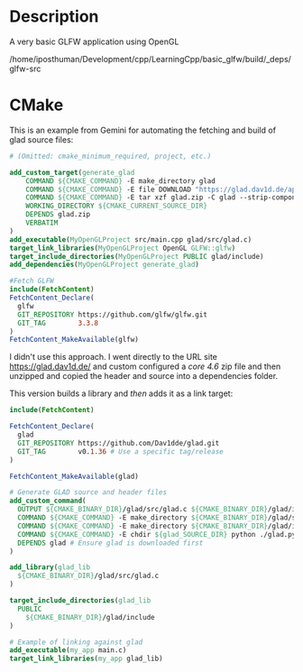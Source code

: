 # Description
A very basic GLFW application using OpenGL

/home/iposthuman/Development/cpp/LearningCpp/basic_glfw/build/_deps/glfw-src

# CMake
This is an example from Gemini for automating the fetching and build of glad source files:
```cmake
# (Omitted: cmake_minimum_required, project, etc.)

add_custom_target(generate_glad
    COMMAND ${CMAKE_COMMAND} -E make_directory glad
    COMMAND ${CMAKE_COMMAND} -E file DOWNLOAD "https://glad.dav1d.de/api/generate?spec=gl&api=gl&profile=core&version=4.6&language=c&generator=c-gl&loader=on" glad.zip
    COMMAND ${CMAKE_COMMAND} -E tar xzf glad.zip -C glad --strip-components 1
    WORKING_DIRECTORY ${CMAKE_CURRENT_SOURCE_DIR}
    DEPENDS glad.zip
    VERBATIM
)
add_executable(MyOpenGLProject src/main.cpp glad/src/glad.c)
target_link_libraries(MyOpenGLProject OpenGL GLFW::glfw)
target_include_directories(MyOpenGLProject PUBLIC glad/include)
add_dependencies(MyOpenGLProject generate_glad)

#Fetch GLFW
include(FetchContent)
FetchContent_Declare(
  glfw
  GIT_REPOSITORY https://github.com/glfw/glfw.git
  GIT_TAG        3.3.8
)
FetchContent_MakeAvailable(glfw)
```
I didn't use this approach. I went directly to the URL site https://glad.dav1d.de/ and custom configured a *core 4.6* zip file and then unzipped and copied the header and source into a dependencies folder.

This version builds a library and *then* adds it as a link target:
```cmake
include(FetchContent)

FetchContent_Declare(
  glad
  GIT_REPOSITORY https://github.com/Dav1dde/glad.git
  GIT_TAG        v0.1.36 # Use a specific tag/release
)

FetchContent_MakeAvailable(glad)

# Generate GLAD source and header files
add_custom_command(
  OUTPUT ${CMAKE_BINARY_DIR}/glad/src/glad.c ${CMAKE_BINARY_DIR}/glad/include/glad/glad.h
  COMMAND ${CMAKE_COMMAND} -E make_directory ${CMAKE_BINARY_DIR}/glad/src
  COMMAND ${CMAKE_COMMAND} -E make_directory ${CMAKE_BINARY_DIR}/glad/include/glad
  COMMAND ${CMAKE_COMMAND} -E chdir ${glad_SOURCE_DIR} python ./glad.py --generator c -o ${CMAKE_BINARY_DIR}/glad --api gl=${OPENGL_VERSION} --extensions ${OPENGL_EXTENSIONS}
  DEPENDS glad # Ensure glad is downloaded first
)

add_library(glad_lib 
  ${CMAKE_BINARY_DIR}/glad/src/glad.c
)

target_include_directories(glad_lib
  PUBLIC
    ${CMAKE_BINARY_DIR}/glad/include
)

# Example of linking against glad
add_executable(my_app main.c)
target_link_libraries(my_app glad_lib)
```
